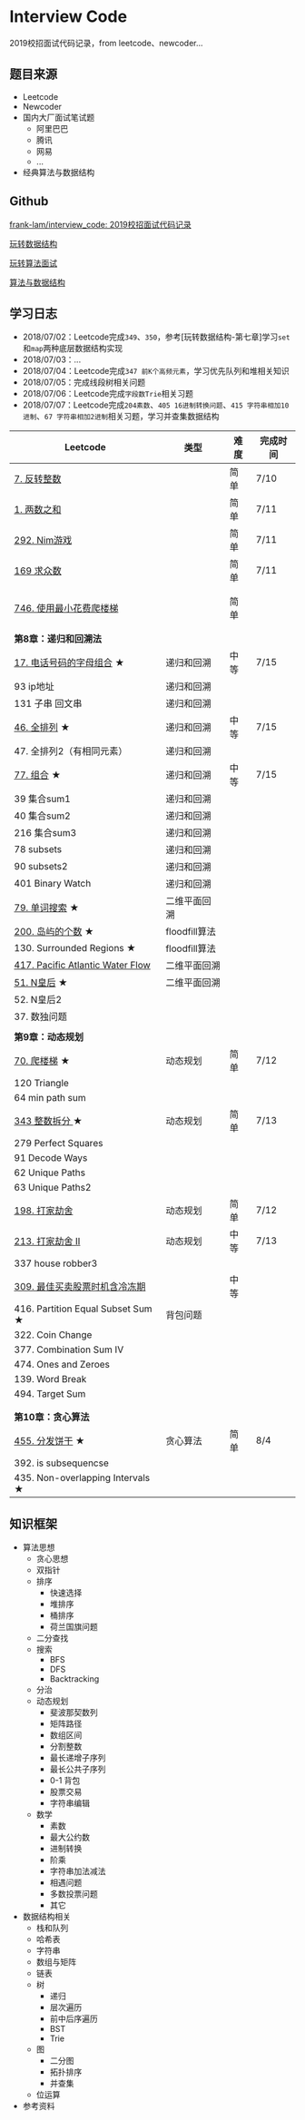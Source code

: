 # Interview Code

2019校招面试代码记录，from leetcode、newcoder...

## 题目来源

- Leetcode
- Newcoder
- 国内大厂面试笔试题
  - 阿里巴巴
  - 腾讯
  - 网易
  - ...
- 经典算法与数据结构



## Github

[frank-lam/interview_code: 2019校招面试代码记录](https://github.com/frank-lam/interview_code)



[玩转数据结构](https://github.com/liuyubobobo/Play-with-Data-Structures)

[玩转算法面试](https://github.com/liuyubobobo/Play-with-Algorithm-Interview)

[算法与数据结构](https://github.com/liuyubobobo/Play-with-Algorithms)





## 学习日志

- 2018/07/02：Leetcode完成`349`、`350`，参考[玩转数据结构-第七章]学习`set`和`map`两种底层数据结构实现
- 2018/07/03：...
- 2018/07/04：Leetcode完成`347 前K个高频元素`，学习优先队列和堆相关知识
- 2018/07/05：完成线段树相关问题
- 2018/07/06：Leetcode完成`字段数Trie`相关习题
- 2018/07/07：Leetcode完成`204素数`、`405 16进制转换问题`、`415 字符串相加10进制`、`67 字符串相加2进制`相关习题，学习并查集数据结构

| Leetcode                                                     | 类型          | 难度 | 完成时间 |
| ------------------------------------------------------------ | ------------- | ---- | -------- |
| [7. 反转整数](https://leetcode-cn.com/problems/reverse-integer/description/) |               | 简单 | 7/10     |
| [1. 两数之和](https://leetcode-cn.com/problems/two-sum/description/) |               | 简单 | 7/11     |
| [292. Nim游戏](https://leetcode-cn.com/problems/nim-game/description/) |               | 简单 | 7/11     |
| [169 求众数](https://leetcode-cn.com/problems/majority-element/description/) |               | 简单 | 7/11     |
|                                                              |               |      |          |
|                                                              |               |      |          |
| [746. 使用最小花费爬楼梯](https://leetcode-cn.com/problems/min-cost-climbing-stairs/description/) |               | 简单 |          |
|                                                              |               |      |          |
|                                                              |               |      |          |
| **第8章：递归和回溯法**                                      |               |      |          |
| [17. 电话号码的字母组合](https://leetcode-cn.com/problems/letter-combinations-of-a-phone-number/description/) ★ | 递归和回溯    | 中等 | 7/15     |
| 93 ip地址                                                    | 递归和回溯    |      |          |
| 131 子串 回文串                                              | 递归和回溯    |      |          |
| [46. 全排列](https://leetcode-cn.com/problems/permutations/description/) ★ | 递归和回溯    | 中等 | 7/15     |
| 47. 全排列2（有相同元素）                                    | 递归和回溯    |      |          |
| [77. 组合](https://leetcode-cn.com/problems/combinations/description/) ★ | 递归和回溯    | 中等 | 7/15     |
| 39 集合sum1                                                  | 递归和回溯    |      |          |
| 40 集合sum2                                                  | 递归和回溯    |      |          |
| 216 集合sum3                                                 | 递归和回溯    |      |          |
| 78 subsets                                                   | 递归和回溯    |      |          |
| 90 subsets2                                                  | 递归和回溯    |      |          |
| 401 Binary Watch                                             | 递归和回溯    |      |          |
| [79. 单词搜索](https://leetcode-cn.com/problems/word-search/description/) ★ | 二维平面回 溯 |      |          |
| [200. 岛屿的个数](https://leetcode-cn.com/problems/number-of-islands/description/) ★ | floodfill算法 |      |          |
| 130. Surrounded Regions ★                                    | floodfill算法 |      |          |
| [417. Pacific Atlantic Water Flow](https://leetcode-cn.com/problems/pacific-atlantic-water-flow) | 二维平面回溯  |      |          |
| [51. N皇后](https://leetcode-cn.com/problems/n-queens/description/) ★ | 二维平面回溯  |      |          |
| 52. N皇后2                                                   |               |      |          |
| 37. 数独问题                                                 |               |      |          |
|                                                              |               |      |          |
| **第9章：动态规划**                                          |               |      |          |
| [70. 爬楼梯](https://leetcode-cn.com/problems/climbing-stairs/description/) ★ | 动态规划      | 简单 | 7/12     |
| 120 Triangle                                                 |               |      |          |
| 64 min path sum                                              |               |      |          |
| [343  整数拆分 ](https://leetcode-cn.com/problems/integer-break/description/) ★ | 动态规划      | 简单 | 7/13     |
| 279 Perfect Squares                                          |               |      |          |
| 91 Decode Ways                                               |               |      |          |
| 62 Unique Paths                                              |               |      |          |
| 63 Unique Paths2                                             |               |      |          |
| [198. 打家劫舍](https://leetcode-cn.com/problems/house-robber/description/) | 动态规划      | 简单 | 7/12     |
| [213. 打家劫舍 II](https://leetcode-cn.com/problems/house-robber-ii/description/) | 动态规划      | 中等 | 7/13     |
| 337 house robber3                                            |               |      |          |
| [309. 最佳买卖股票时机含冷冻期](https://leetcode-cn.com/problems/best-time-to-buy-and-sell-stock-with-cooldown/description/) |               | 中等 |          |
| 416. Partition Equal Subset Sum ★                            | 背包问题      |      |          |
| 322. Coin Change                                             |               |      |          |
| 377. Combination Sum IV                                      |               |      |          |
| 474. Ones and Zeroes                                         |               |      |          |
| 139. Word Break                                              |               |      |          |
| 494. Target Sum                                              |               |      |          |
|                                                              |               |      |          |
|                                                              |               |      |          |
| **第10章：贪心算法**                                         |               |      |          |
| [455. 分发饼干](https://leetcode-cn.com/problems/assign-cookies/description/) ★ | 贪心算法      | 简单 | 8/4      |
| 392. is subsequencse                                         |               |      |          |
| 435. Non-overlapping Intervals ★                             |               |      |          |



## 知识框架

- 算法思想
  - 贪心思想
  - 双指针
  - 排序
    - 快速选择
    - 堆排序
    - 桶排序
    - 荷兰国旗问题
  - 二分查找
  - 搜索
    - BFS
    - DFS
    - Backtracking
  - 分治
  - 动态规划
    - 斐波那契数列
    - 矩阵路径
    - 数组区间
    - 分割整数
    - 最长递增子序列
    - 最长公共子序列
    - 0-1 背包
    - 股票交易
    - 字符串编辑
  - 数学
    - 素数
    - 最大公约数
    - 进制转换
    - 阶乘
    - 字符串加法减法
    - 相遇问题
    - 多数投票问题
    - 其它
- 数据结构相关
  - 栈和队列
  - 哈希表
  - 字符串
  - 数组与矩阵
  - 链表
  - 树
    - 递归
    - 层次遍历
    - 前中后序遍历
    - BST
    - Trie
  - 图
    - 二分图
    - 拓扑排序
    - 并查集
  - 位运算
- 参考资料
